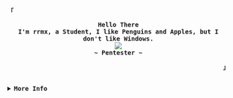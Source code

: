 <!-- Rxyhn's Aesthetic GitHub Profile -->
<div align="justify">

<!-- Profile -->
<p align="left"><strong><samp>「</samp></strong></p>
  <p align="center">
    <samp>
      <b>
        Hello There
      <br>
        I'm rrmx, a Student, I like Penguins and Apples, but I don't like Windows.
      </b>
      <br>
        <image src="https://readme-typing-svg.herokuapp.com?font=Iosevka&size=16&color=6791c9&center=true&width=410&height=45&lines=I+code+beautiful+and+aesthetic+programs.">
      <br>
      <b>
        ~ Pentester  ~
      </b>
    </samp>
  </p>
<p align="right"><strong><samp>」</samp></strong></p>

<br>

<!-- More Info -->

<details>
<summary><samp><b>More Info</b></samp></summary>

<!-- Github Stats -->

<br><br>

<p align="center">
  <a href="#--------"><img title="🔥 Get streak stats for your profile at git.io/streak-stats" alt="rrmx streak" src="https://github-readme-streak-stats.herokuapp.com/?user=rrmx&theme=black-ice&hide_border=true&stroke=0000&background=060A0CD0"/>
  </a>
</p>

<br><br>

<a href="#--------"><img alt="Github Stats" src="https://github-readme-stats.vercel.app/api?username=rrmx&show_icons=true&count_private=true&theme=react&include_all_commits=true&hide_border=true&bg_color=070b0e" /></a>
<a href="#--------"><img alt="Top Languages" src="https://github-readme-stats.vercel.app/api/top-langs/?username=rrmx&langs_count=8&count_private=true&layout=compact&theme=react&hide_border=true&bg_color=070B0E" /></a>

<!-- Contact Me -->

<br><br>



<p align="center">
  <samp>  
    You can reach me at [<a href="#">e-mail</a>]
  </samp>
</p

<!-- Social Media -->

<p align="center">
  <a href="#"><img src="https://img.icons8.com/ios-filled/38/4a90e2/discord--v1.png"/></a>
  <a href="#"><img src="https://img.icons8.com/ios-filled/38/4a90e2/telegram-app.png"/></a>
  <a href="#"><img src="https://img.icons8.com/ios-filled/38/4a90e2/twitter.png"/></a>
  <a href="#"><img src="https://img.icons8.com/ios-filled/38/4a90e2/twitch.png"/></a>
  <a href="#"><img src="https://img.icons8.com/ios-filled/38/4a90e2/github.png"/></a>
</p>
